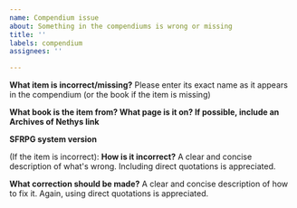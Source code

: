 ```yaml
---
name: Compendium issue
about: Something in the compendiums is wrong or missing
title: ''
labels: compendium
assignees: ''

---
```


**What item is incorrect/missing?**
Please enter its exact name as it appears in the compendium (or the book if the item is missing)

**What book is the item from? What page is it on? If possible, include an Archives of Nethys link**

**SFRPG system version**

(If the item is incorrect):
**How is it incorrect?**
A clear and concise description of what's wrong. Including direct quotations is appreciated.

**What correction should be made?**
A clear and concise description of how to fix it. Again, using direct quotations is appreciated.
